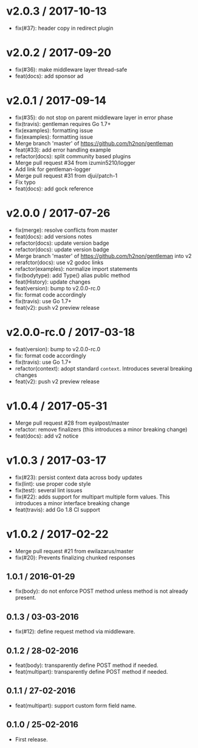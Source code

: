
v2.0.3 / 2017-10-13
===================

  * fix(#37): header copy in redirect plugin

v2.0.2 / 2017-09-20
===================

  * fix(#36): make middleware layer thread-safe
  * feat(docs): add sponsor ad

v2.0.1 / 2017-09-14
===================

  * fix(#35): do not stop on parent middleware layer in error phase
  * fix(travis): gentleman requires Go 1.7+
  * fix(examples): formatting issue
  * fix(examples): formatting issue
  * Merge branch 'master' of https://github.com/h2non/gentleman
  * feat(#33): add error handling example
  * refactor(docs): split community based plugins
  * Merge pull request #34 from izumin5210/logger
  * Add link for gentleman-logger
  * Merge pull request #31 from djui/patch-1
  * Fix typo
  * feat(docs): add gock reference

v2.0.0 / 2017-07-26
===================

  * fix(merge): resolve conflicts from master
  * feat(docs): add versions notes
  * refactor(docs): update version badge
  * refactor(docs): update version badge
  * Merge branch 'master' of https://github.com/h2non/gentleman into v2
  * rerafctor(docs): use v2 godoc links
  * refactor(examples): normalize import statements
  * fix(bodytype): add Type() alias public method
  * feat(History): update changes
  * feat(version): bump to v2.0.0-rc.0
  * fix: format code accordingly
  * fix(travis): use Go 1.7+
  * feat(v2): push v2 preview release

v2.0.0-rc.0 / 2017-03-18
========================

  * feat(version): bump to v2.0.0-rc.0
  * fix: format code accordingly
  * fix(travis): use Go 1.7+
  * refactor(context): adopt standard `context`. Introduces several breaking changes
  * feat(v2): push v2 preview release

v1.0.4 / 2017-05-31
===================

  * Merge pull request #28 from eyalpost/master
  * refactor: remove finalizers (this introduces a minor breaking change)
  * feat(docs): add v2 notice

v1.0.3 / 2017-03-17
===================

  * fix(#23): persist context data across body updates
  * fix(lint): use proper code style
  * fix(test): several lint issues
  * fix(#22): adds support for multipart multiple form values. This introduces a minor interface breaking change
  * feat(travis): add Go 1.8 CI support

v1.0.2 / 2017-02-22
===================

  * Merge pull request #21 from ewilazarus/master
  * fix(#20): Prevents finalizing chunked responses

## 1.0.1 / 2016-01-29

- fix(body): do not enforce POST method unless method is not already present.

## 0.1.3 / 03-03-2016

- fix(#12): define request method via middleware.

## 0.1.2 / 28-02-2016

- feat(body): transparently define POST method if needed.
- feat(multipart): transparently define POST method if needed.

## 0.1.1 / 27-02-2016

- feat(multipart): support custom form field name.

## 0.1.0 / 25-02-2016

- First release.

